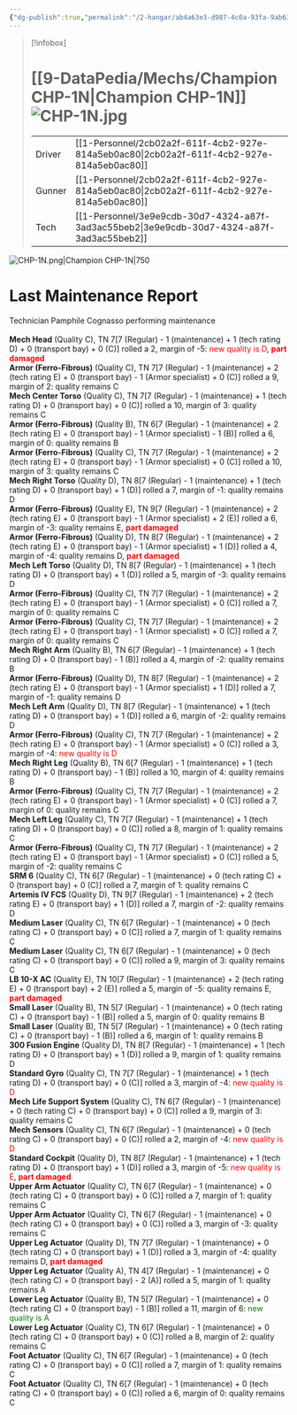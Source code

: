 ```yaml
---
{"dg-publish":true,"permalink":"/2-hangar/ab4a63e3-d987-4c0a-93fa-9ab63a0aed31/"}
---
```


> [!infobox]
> # [[9-DataPedia/Mechs/Champion CHP-1N\|Champion CHP-1N]] ![CHP-1N.jpg](/img/user/z_Assets/Mechs/CHP-1N.jpg)
> | | |
> | - | - |
> | Driver | [[1-Personnel/2cb02a2f-611f-4cb2-927e-814a5eb0ac80\|2cb02a2f-611f-4cb2-927e-814a5eb0ac80]] |
> | Gunner | [[1-Personnel/2cb02a2f-611f-4cb2-927e-814a5eb0ac80\|2cb02a2f-611f-4cb2-927e-814a5eb0ac80]] |
> | Tech | [[1-Personnel/3e9e9cdb-30d7-4324-a87f-3ad3ac55beb2\|3e9e9cdb-30d7-4324-a87f-3ad3ac55beb2]] |

![CHP-1N.png|Champion CHP-1N|750](/img/user/z_Assets/Mech%20Sheets/CHP-1N.png)

# Last Maintenance Report
<emph>Technician Pamphile Cognasso performing maintenance</emph><br><br><b>Mech Head</b> (Quality C), TN 7[7 (Regular) - 1 (maintenance) + 1 (tech rating D) + 0 (transport bay) + 0 (C)] rolled a 2, margin of -5: <font color='red'>new quality is D</font>, <font color='red'><b>part damaged</b></font><br><b>Armor (Ferro-Fibrous)</b> (Quality C), TN 7[7 (Regular) - 1 (maintenance) + 2 (tech rating E) + 0 (transport bay) - 1 (Armor specialist) + 0 (C)] rolled a 9, margin of 2: quality remains C<br><b>Mech Center Torso</b> (Quality C), TN 7[7 (Regular) - 1 (maintenance) + 1 (tech rating D) + 0 (transport bay) + 0 (C)] rolled a 10, margin of 3: quality remains C<br><b>Armor (Ferro-Fibrous)</b> (Quality B), TN 6[7 (Regular) - 1 (maintenance) + 2 (tech rating E) + 0 (transport bay) - 1 (Armor specialist) - 1 (B)] rolled a 6, margin of 0: quality remains B<br><b>Armor (Ferro-Fibrous)</b> (Quality C), TN 7[7 (Regular) - 1 (maintenance) + 2 (tech rating E) + 0 (transport bay) - 1 (Armor specialist) + 0 (C)] rolled a 10, margin of 3: quality remains C<br><b>Mech Right Torso</b> (Quality D), TN 8[7 (Regular) - 1 (maintenance) + 1 (tech rating D) + 0 (transport bay) + 1 (D)] rolled a 7, margin of -1: quality remains D<br><b>Armor (Ferro-Fibrous)</b> (Quality E), TN 9[7 (Regular) - 1 (maintenance) + 2 (tech rating E) + 0 (transport bay) - 1 (Armor specialist) + 2 (E)] rolled a 6, margin of -3: quality remains E, <font color='red'><b>part damaged</b></font><br><b>Armor (Ferro-Fibrous)</b> (Quality D), TN 8[7 (Regular) - 1 (maintenance) + 2 (tech rating E) + 0 (transport bay) - 1 (Armor specialist) + 1 (D)] rolled a 4, margin of -4: quality remains D, <font color='red'><b>part damaged</b></font><br><b>Mech Left Torso</b> (Quality D), TN 8[7 (Regular) - 1 (maintenance) + 1 (tech rating D) + 0 (transport bay) + 1 (D)] rolled a 5, margin of -3: quality remains D<br><b>Armor (Ferro-Fibrous)</b> (Quality C), TN 7[7 (Regular) - 1 (maintenance) + 2 (tech rating E) + 0 (transport bay) - 1 (Armor specialist) + 0 (C)] rolled a 7, margin of 0: quality remains C<br><b>Armor (Ferro-Fibrous)</b> (Quality C), TN 7[7 (Regular) - 1 (maintenance) + 2 (tech rating E) + 0 (transport bay) - 1 (Armor specialist) + 0 (C)] rolled a 7, margin of 0: quality remains C<br><b>Mech Right Arm</b> (Quality B), TN 6[7 (Regular) - 1 (maintenance) + 1 (tech rating D) + 0 (transport bay) - 1 (B)] rolled a 4, margin of -2: quality remains B<br><b>Armor (Ferro-Fibrous)</b> (Quality D), TN 8[7 (Regular) - 1 (maintenance) + 2 (tech rating E) + 0 (transport bay) - 1 (Armor specialist) + 1 (D)] rolled a 7, margin of -1: quality remains D<br><b>Mech Left Arm</b> (Quality D), TN 8[7 (Regular) - 1 (maintenance) + 1 (tech rating D) + 0 (transport bay) + 1 (D)] rolled a 6, margin of -2: quality remains D<br><b>Armor (Ferro-Fibrous)</b> (Quality C), TN 7[7 (Regular) - 1 (maintenance) + 2 (tech rating E) + 0 (transport bay) - 1 (Armor specialist) + 0 (C)] rolled a 3, margin of -4: <font color='red'>new quality is D</font><br><b>Mech Right Leg</b> (Quality B), TN 6[7 (Regular) - 1 (maintenance) + 1 (tech rating D) + 0 (transport bay) - 1 (B)] rolled a 10, margin of 4: quality remains B<br><b>Armor (Ferro-Fibrous)</b> (Quality C), TN 7[7 (Regular) - 1 (maintenance) + 2 (tech rating E) + 0 (transport bay) - 1 (Armor specialist) + 0 (C)] rolled a 7, margin of 0: quality remains C<br><b>Mech Left Leg</b> (Quality C), TN 7[7 (Regular) - 1 (maintenance) + 1 (tech rating D) + 0 (transport bay) + 0 (C)] rolled a 8, margin of 1: quality remains C<br><b>Armor (Ferro-Fibrous)</b> (Quality C), TN 7[7 (Regular) - 1 (maintenance) + 2 (tech rating E) + 0 (transport bay) - 1 (Armor specialist) + 0 (C)] rolled a 5, margin of -2: quality remains C<br><b>SRM 6</b> (Quality C), TN 6[7 (Regular) - 1 (maintenance) + 0 (tech rating C) + 0 (transport bay) + 0 (C)] rolled a 7, margin of 1: quality remains C<br><b>Artemis IV FCS</b> (Quality D), TN 9[7 (Regular) - 1 (maintenance) + 2 (tech rating E) + 0 (transport bay) + 1 (D)] rolled a 7, margin of -2: quality remains D<br><b>Medium Laser</b> (Quality C), TN 6[7 (Regular) - 1 (maintenance) + 0 (tech rating C) + 0 (transport bay) + 0 (C)] rolled a 7, margin of 1: quality remains C<br><b>Medium Laser</b> (Quality C), TN 6[7 (Regular) - 1 (maintenance) + 0 (tech rating C) + 0 (transport bay) + 0 (C)] rolled a 9, margin of 3: quality remains C<br><b>LB 10-X AC</b> (Quality E), TN 10[7 (Regular) - 1 (maintenance) + 2 (tech rating E) + 0 (transport bay) + 2 (E)] rolled a 5, margin of -5: quality remains E, <font color='red'><b>part damaged</b></font><br><b>Small Laser</b> (Quality B), TN 5[7 (Regular) - 1 (maintenance) + 0 (tech rating C) + 0 (transport bay) - 1 (B)] rolled a 5, margin of 0: quality remains B<br><b>Small Laser</b> (Quality B), TN 5[7 (Regular) - 1 (maintenance) + 0 (tech rating C) + 0 (transport bay) - 1 (B)] rolled a 6, margin of 1: quality remains B<br><b>300 Fusion Engine</b> (Quality D), TN 8[7 (Regular) - 1 (maintenance) + 1 (tech rating D) + 0 (transport bay) + 1 (D)] rolled a 9, margin of 1: quality remains D<br><b>Standard Gyro</b> (Quality C), TN 7[7 (Regular) - 1 (maintenance) + 1 (tech rating D) + 0 (transport bay) + 0 (C)] rolled a 3, margin of -4: <font color='red'>new quality is D</font><br><b>Mech Life Support System</b> (Quality C), TN 6[7 (Regular) - 1 (maintenance) + 0 (tech rating C) + 0 (transport bay) + 0 (C)] rolled a 9, margin of 3: quality remains C<br><b>Mech Sensors</b> (Quality C), TN 6[7 (Regular) - 1 (maintenance) + 0 (tech rating C) + 0 (transport bay) + 0 (C)] rolled a 2, margin of -4: <font color='red'>new quality is D</font><br><b>Standard Cockpit</b> (Quality D), TN 8[7 (Regular) - 1 (maintenance) + 1 (tech rating D) + 0 (transport bay) + 1 (D)] rolled a 3, margin of -5: <font color='red'>new quality is E</font>, <font color='red'><b>part damaged</b></font><br><b>Upper Arm Actuator</b> (Quality C), TN 6[7 (Regular) - 1 (maintenance) + 0 (tech rating C) + 0 (transport bay) + 0 (C)] rolled a 7, margin of 1: quality remains C<br><b>Upper Arm Actuator</b> (Quality C), TN 6[7 (Regular) - 1 (maintenance) + 0 (tech rating C) + 0 (transport bay) + 0 (C)] rolled a 3, margin of -3: quality remains C<br><b>Upper Leg Actuator</b> (Quality D), TN 7[7 (Regular) - 1 (maintenance) + 0 (tech rating C) + 0 (transport bay) + 1 (D)] rolled a 3, margin of -4: quality remains D, <font color='red'><b>part damaged</b></font><br><b>Upper Leg Actuator</b> (Quality A), TN 4[7 (Regular) - 1 (maintenance) + 0 (tech rating C) + 0 (transport bay) - 2 (A)] rolled a 5, margin of 1: quality remains A<br><b>Lower Leg Actuator</b> (Quality B), TN 5[7 (Regular) - 1 (maintenance) + 0 (tech rating C) + 0 (transport bay) - 1 (B)] rolled a 11, margin of 6: <font color='green'>new quality is A</font><br><b>Lower Leg Actuator</b> (Quality C), TN 6[7 (Regular) - 1 (maintenance) + 0 (tech rating C) + 0 (transport bay) + 0 (C)] rolled a 8, margin of 2: quality remains C<br><b>Foot Actuator</b> (Quality C), TN 6[7 (Regular) - 1 (maintenance) + 0 (tech rating C) + 0 (transport bay) + 0 (C)] rolled a 7, margin of 1: quality remains C<br><b>Foot Actuator</b> (Quality C), TN 6[7 (Regular) - 1 (maintenance) + 0 (tech rating C) + 0 (transport bay) + 0 (C)] rolled a 6, margin of 0: quality remains C<br>